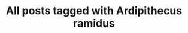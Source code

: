 ---
layout: tag
title: "All posts tagged with Ardipithecus ramidus"
permalink: /weblog/tags/ardipithecus-ramidus/
taxonomy: Ardipithecus ramidus
---